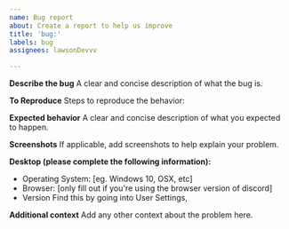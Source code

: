 ```yaml
---
name: Bug report
about: Create a report to help us improve
title: 'bug:'
labels: bug
assignees: lawsonDevvv

---
```


**Describe the bug**
A clear and concise description of what the bug is.

**To Reproduce**
Steps to reproduce the behavior:


**Expected behavior**
A clear and concise description of what you expected to happen.

**Screenshots**
If applicable, add screenshots to help explain your problem.

**Desktop (please complete the following information):**
 - Operating System: [eg. Windows 10, OSX, etc]
 - Browser: [only fill out if you're using the browser version of discord]
 - Version Find this by going into User Settings, 



**Additional context**
Add any other context about the problem here.
